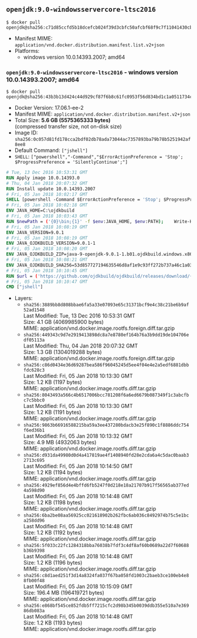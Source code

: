 ## `openjdk:9.0-windowsservercore-ltsc2016`

```console
$ docker pull openjdk@sha256:c71d85ccfd5b18dcefcb024f39d3cbfc50afcbf68f9c7f11041430cbaf57557b
```

-	Manifest MIME: `application/vnd.docker.distribution.manifest.list.v2+json`
-	Platforms:
	-	windows version 10.0.14393.2007; amd64

### `openjdk:9.0-windowsservercore-ltsc2016` - windows version 10.0.14393.2007; amd64

```console
$ docker pull openjdk@sha256:43b3b13d424c44d929cf87f6b8c61fc0953f56d834bd1c1a0511734cc39ff8e0
```

-	Docker Version: 17.06.1-ee-2
-	Manifest MIME: `application/vnd.docker.distribution.manifest.v2+json`
-	Total Size: **5.6 GB (5575365333 bytes)**  
	(compressed transfer size, not on-disk size)
-	Image ID: `sha256:0c057d81fd178cca2bdf02db78ada73044ac7357893ba79b78b5251942af8ee8`
-	Default Command: `["jshell"]`
-	`SHELL`: `["powershell","-Command","$ErrorActionPreference = 'Stop'; $ProgressPreference = 'SilentlyContinue';"]`

```dockerfile
# Tue, 13 Dec 2016 10:53:31 GMT
RUN Apply image 10.0.14393.0
# Thu, 04 Jan 2018 20:07:32 GMT
RUN Install update 10.0.14393.2007
# Fri, 05 Jan 2018 10:02:17 GMT
SHELL [powershell -Command $ErrorActionPreference = 'Stop'; $ProgressPreference = 'SilentlyContinue';]
# Fri, 05 Jan 2018 10:02:18 GMT
ENV JAVA_HOME=C:\ojdkbuild
# Fri, 05 Jan 2018 10:03:43 GMT
RUN $newPath = ('{0}\bin;{1}' -f $env:JAVA_HOME, $env:PATH); 	Write-Host ('Updating PATH: {0}' -f $newPath); 	setx /M PATH $newPath;
# Fri, 05 Jan 2018 10:08:19 GMT
ENV JAVA_VERSION=9.0.1
# Fri, 05 Jan 2018 10:08:19 GMT
ENV JAVA_OJDKBUILD_VERSION=9.0.1-1
# Fri, 05 Jan 2018 10:08:20 GMT
ENV JAVA_OJDKBUILD_ZIP=java-9-openjdk-9.0.1-1.b01.ojdkbuild.windows.x86_64.zip
# Fri, 05 Jan 2018 10:08:21 GMT
ENV JAVA_OJDKBUILD_SHA256=53d857727194635546d8af1e9c93ff272b737a46c1a03ef3d99b8078ab4e11f2
# Fri, 05 Jan 2018 10:10:45 GMT
RUN $url = ('https://github.com/ojdkbuild/ojdkbuild/releases/download/{0}/{1}' -f $env:JAVA_OJDKBUILD_VERSION, $env:JAVA_OJDKBUILD_ZIP); 	Write-Host ('Downloading {0} ...' -f $url); 	Invoke-WebRequest -Uri $url -OutFile 'ojdkbuild.zip'; 	Write-Host ('Verifying sha256 ({0}) ...' -f $env:JAVA_OJDKBUILD_SHA256); 	if ((Get-FileHash ojdkbuild.zip -Algorithm sha256).Hash -ne $env:JAVA_OJDKBUILD_SHA256) { 		Write-Host 'FAILED!'; 		exit 1; 	}; 		Write-Host 'Expanding ...'; 	Expand-Archive ojdkbuild.zip -DestinationPath C:\; 		Write-Host 'Renaming ...'; 	Move-Item 		-Path ('C:\{0}' -f ($env:JAVA_OJDKBUILD_ZIP -Replace '.zip$', '')) 		-Destination $env:JAVA_HOME 	; 		Write-Host 'Verifying install ...'; 	Write-Host '  java -version'; java -version; 	Write-Host '  javac -version'; javac -version; 		Write-Host 'Removing ...'; 	Remove-Item ojdkbuild.zip -Force; 		Write-Host 'Complete.';
# Fri, 05 Jan 2018 10:10:47 GMT
CMD ["jshell"]
```

-	Layers:
	-	`sha256:3889bb8d808bbae6fa5a33e07093e65c31371bcf9e4c38c21be6b9af52ad1548`  
		Last Modified: Tue, 13 Dec 2016 10:53:31 GMT  
		Size: 4.1 GB (4069985900 bytes)  
		MIME: application/vnd.docker.image.rootfs.foreign.diff.tar.gzip
	-	`sha256:449343c9d7e2919413898dc8a7e8780ef164b76a3b9dd19de104706edf05113a`  
		Last Modified: Thu, 04 Jan 2018 20:07:32 GMT  
		Size: 1.3 GB (1304019288 bytes)  
		MIME: application/vnd.docker.image.rootfs.foreign.diff.tar.gzip
	-	`sha256:c86d0434e36d69287bea586f96045245d5ee4f04e4e2a5edf6881dbbfdc628c3`  
		Last Modified: Fri, 05 Jan 2018 10:13:30 GMT  
		Size: 1.2 KB (1197 bytes)  
		MIME: application/vnd.docker.image.rootfs.diff.tar.gzip
	-	`sha256:8043493a566c4b6517006bcc781208f6a6ed6679b087349f1c3abcfbc7c5bbc0`  
		Last Modified: Fri, 05 Jan 2018 10:13:30 GMT  
		Size: 1.2 KB (1191 bytes)  
		MIME: application/vnd.docker.image.rootfs.diff.tar.gzip
	-	`sha256:9863b66916588215ba59a3ee437280bdacb3e25f890c1f8886ddc754f6ed36b1`  
		Last Modified: Fri, 05 Jan 2018 10:13:32 GMT  
		Size: 4.9 MB (4932063 bytes)  
		MIME: application/vnd.docker.image.rootfs.diff.tar.gzip
	-	`sha256:d931da49980d0d4a417819ae4f1408940fd28e2cda6a4c5dac0baab32713c695`  
		Last Modified: Fri, 05 Jan 2018 10:14:50 GMT  
		Size: 1.2 KB (1194 bytes)  
		MIME: application/vnd.docker.image.rootfs.diff.tar.gzip
	-	`sha256:4929ef856d4e4bffd6fb5247f0d218e18a21707b917f56565ab377ed4a598d90`  
		Last Modified: Fri, 05 Jan 2018 10:14:48 GMT  
		Size: 1.2 KB (1198 bytes)  
		MIME: application/vnd.docker.image.rootfs.diff.tar.gzip
	-	`sha256:6ba2be08aa56925cc021618902b262fbc6ab036c8492974b75c5e1bca258dd96`  
		Last Modified: Fri, 05 Jan 2018 10:14:48 GMT  
		Size: 1.2 KB (1192 bytes)  
		MIME: application/vnd.docker.image.rootfs.diff.tar.gzip
	-	`sha256:5f033c22fc1284318bba76038b7fdf3c4df8af60b0689a22d7f60688b36b9398`  
		Last Modified: Fri, 05 Jan 2018 10:14:48 GMT  
		Size: 1.2 KB (1196 bytes)  
		MIME: application/vnd.docker.image.rootfs.diff.tar.gzip
	-	`sha256:c8d1aed251f3d14a8324fa037f67ba058fd1003c2baeb3ce100eb4e88fb00f48`  
		Last Modified: Fri, 05 Jan 2018 10:15:09 GMT  
		Size: 196.4 MB (196419721 bytes)  
		MIME: application/vnd.docker.image.rootfs.diff.tar.gzip
	-	`sha256:e868bf545ce852fdb5ff7215cfc2d98b345b0039ddb355e510a7e36986db083a`  
		Last Modified: Fri, 05 Jan 2018 10:14:48 GMT  
		Size: 1.2 KB (1193 bytes)  
		MIME: application/vnd.docker.image.rootfs.diff.tar.gzip
